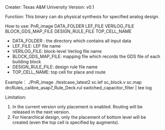 Creater: Texas A\&M University
Version: v0.1

Function: 
This binary can do physical synthesis for specified analog design.


How to use:
PnR_image DATA_FOLDER LEF_FILE VERILOG_FILE BLOCK_GDS_MAP_FILE DESIGN_RULE_FILE TOP_CELL_NAME
* DATA_FOLDER : the directory which contains all input data
* LEF_FILE: LEF file name
* VERILOG_FILE: block-level Verilog file name
* BLOCK_GDS_MAP_FILE: mapping file which records the GDS file of each building block
* DESIGN_RULE_FILE: design rule file name
* TOP_CELL_NAME: top cell for place and route

Example：
./PnR_image ./testcase_latest2 sc.lef sc_block.v sc.map drcRules_calibre_asap7_Rule_Deck.rul switched_capacitor_filter | tee log

Limitation:
1. In the current version only placement is enabled. Routing will be released in the next version.
2. For hierarchical design, only the placement of bottom level will be created (even the top cell is specified by augments).
